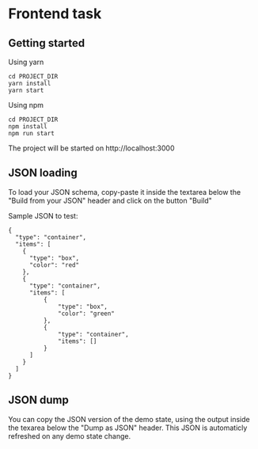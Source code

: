 # Frontend task

## Getting started

Using yarn
```
cd PROJECT_DIR
yarn install
yarn start
```

Using npm
```
cd PROJECT_DIR
npm install
npm run start
```

The project will be started on http://localhost:3000

## JSON loading

To load your JSON schema, copy-paste it inside the textarea below the "Build from your JSON" header and click on the button "Build"

Sample JSON to test:
```
{
  "type": "container",  
  "items": [
    {
      "type": "box",
      "color": "red"
    },
    {
      "type": "container",
      "items": [
          {
              "type": "box", 
              "color": "green"
          },
          {
              "type": "container",
              "items": []
          }
      ]
    }
  ]
}
```

## JSON dump

You can copy the JSON version of the demo state, using the output inside the texarea below the "Dump as JSON" header.
This JSON is automaticly refreshed on any demo state change.
